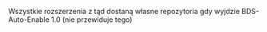 Wszystkie rozszerzenia z tąd dostaną własne repozytoria gdy wyjdzie BDS-Auto-Enable 1.0 (nie przewiduje tego)
